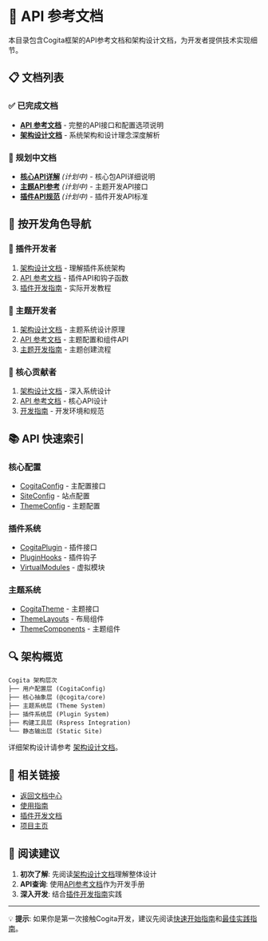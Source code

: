 # 🔧 API 参考文档

本目录包含Cogita框架的API参考文档和架构设计文档，为开发者提供技术实现细节。

## 📋 文档列表

### ✅ 已完成文档

- **[API 参考文档](./api-reference.md)** - 完整的API接口和配置选项说明
- **[架构设计文档](./architecture-design.md)** - 系统架构和设计理念深度解析

### 📝 规划中文档

- **[核心API详解](./core-apis.md)** *(计划中)* - 核心包API详细说明
- **[主题API参考](./theme-apis.md)** *(计划中)* - 主题开发API接口
- **[插件API规范](./plugin-apis.md)** *(计划中)* - 插件开发API标准

## 🎯 按开发角色导航

### 🔌 插件开发者
1. [架构设计文档](./architecture-design.md) - 理解插件系统架构
2. [API 参考文档](./api-reference.md) - 插件API和钩子函数
3. [插件开发指南](../plugins/plugin-development.md) - 实际开发教程

### 🎨 主题开发者
1. [架构设计文档](./architecture-design.md) - 主题系统设计原理
2. [API 参考文档](./api-reference.md) - 主题配置和组件API
3. [主题开发指南](../theme-development.md) - 主题创建流程

### 🚀 核心贡献者
1. [架构设计文档](./architecture-design.md) - 深入系统设计
2. [API 参考文档](./api-reference.md) - 核心API设计
3. [开发指南](../guides/development.md) - 开发环境和规范

## 📚 API 快速索引

### 核心配置
- [CogitaConfig](./api-reference.md#cogitaconfig) - 主配置接口
- [SiteConfig](./api-reference.md#siteconfig) - 站点配置
- [ThemeConfig](./api-reference.md#themeconfig) - 主题配置

### 插件系统
- [CogitaPlugin](./api-reference.md#cogitaplugin) - 插件接口
- [PluginHooks](./api-reference.md#pluginhooks) - 插件钩子
- [VirtualModules](./api-reference.md#virtualmodules) - 虚拟模块

### 主题系统
- [CogitaTheme](./api-reference.md#cogitatheme) - 主题接口
- [ThemeLayouts](./api-reference.md#themelayouts) - 布局组件
- [ThemeComponents](./api-reference.md#themecomponents) - 主题组件

## 🔍 架构概览

```
Cogita 架构层次
├── 用户配置层 (CogitaConfig)
├── 核心抽象层 (@cogita/core)
├── 主题系统层 (Theme System)
├── 插件系统层 (Plugin System)
├── 构建工具层 (Rspress Integration)
└── 静态输出层 (Static Site)
```

详细架构设计请参考 [架构设计文档](./architecture-design.md)。

## 🔗 相关链接

- [返回文档中心](../README.md)
- [使用指南](../guides/)
- [插件开发文档](../plugins/)
- [项目主页](../../README.md)

## 📖 阅读建议

1. **初次了解**: 先阅读[架构设计文档](./architecture-design.md)理解整体设计
2. **API查询**: 使用[API参考文档](./api-reference.md)作为开发手册
3. **深入开发**: 结合[插件开发指南](../plugins/plugin-development.md)实践

---

💡 **提示**: 如果你是第一次接触Cogita开发，建议先阅读[快速开始指南](../getting-started.md)和[最佳实践指南](../guides/best-practices.md)。
